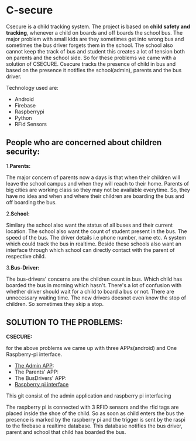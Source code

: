 # C-secure
Csecure is a child tracking system. 
The project is based on **child safety and tracking**, whenever a child on boards and off boards the school bus.
The major problem with small kids are they sometimes get into wrong bus and sometimes the bus driver forgets them in the school. The school also cannot keep the track of bus and student this creates a lot of tension both on parents and the school side. So for these problems we came with a solution of CSECURE. Csecure tracks the presence of child in bus and based on the presence it notifies the school(admin), parents and the bus driver.

Technology used are:
* Android
* Firebase
* Raspberrypi
* Python 
* RFid Sensors


## People who are concerned about children security:

1.**Parents:**

The major concern of parents now a days is that when their children will leave the school campus and when they will reach to their home. Parents of big cities are working class so they may not be available everytime. So, they have no idea and when and where their children are boarding the bus and off boarding the bus.

2.**School:**

Similary the school also want the status of all buses and their current location. The school also want the count of student present in the bus. The speed of the bus. The driver details i.e phone number, name etc. A system which could track the bus in realtime. Beside these schools also want an interface through which school can directly contact with the parent of respective child.

3.**Bus-Driver:**

The bus-drivers' concerns are the children count in bus. Which child has boarded the bus in morning which hasn't. There's a lot of confusion with whether driver should wait for a child to board a bus or not. There are unnecessary waiting time.
The new drivers doesnot even know the stop of children. So sometimes they skip a stop.

## SOLUTION TO THE PROBLEMS:

**CSECURE:**

for the above problems we came up with three APPs(android) and One Raspberry-pi interface.
* [The Admin APP](https://github.com/vishalsingh9423/C-secure/tree/master/Admin): 
* The Parents' APP:
* The BusDrivers' APP:
* [Raspberry pi interface](https://github.com/vishalsingh9423/C-secure/blob/master/spifile.py)


This git consist of the admin application and raspberry pi interfacing

The raspberry pi is connected with 3 RFID sensors and the rfid tags are placed inside the shoe of the child. So as soon as child enters the bus the presence is marked by the raspberry pi and the trigger is sent by the raspi to the firebase a realtime database. This database notifies the bus driver, parent and school that child has boarded the bus.

